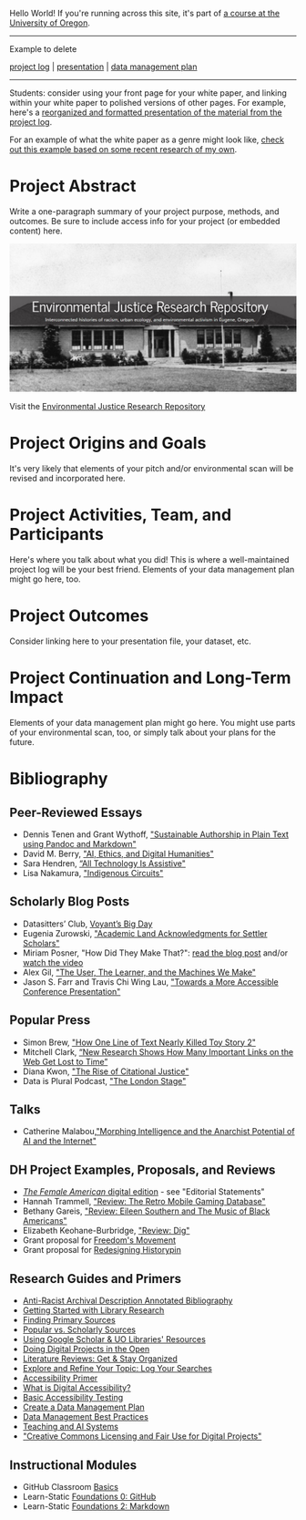 Hello World! If you're running across this site, it's part of [a course at the University of Oregon](https://github.com/eng470-s23/course-info/blob/main/eng470-s23_syllabus.md).

---

Example to delete

[project log](/project-log.md)  |  [presentation](/presentation.md)  |  [data management plan](data-management.md)

---

Students: consider using your front page for your white paper, and linking within your white paper to polished versions of other pages. For example, here's a [reorganized and formatted presentation of the material from the project log](project-log-dupe.md). 

For an example of what the white paper as a genre might look like, [check out this example based on some recent research of my own](/white-paper-dupe.md). 

# Project Abstract
Write a one-paragraph summary of your project purpose, methods, and outcomes. Be sure to include access info for your project (or embedded content) here.

![front page of Environmental Justice Research Repository](https://github.com/eng470-s23/demo-site/blob/main/images/ejrr.JPG?raw=true)

Visit the [Environmental Justice Research Repository]("https://unsplash.com/photos/NoOrDKxUfzo?utm_source=unsplash&utm_medium=referral&utm_content=creditCopyText")

# Project Origins and Goals
It's very likely that elements of your pitch and/or environmental scan will be revised and incorporated here.

# Project Activities, Team, and Participants
Here's where you talk about what you did! This is where a well-maintained project log will be your best friend. Elements of your data management plan might go here, too. 

# Project Outcomes
Consider linking here to your presentation file, your dataset, etc. 

# Project Continuation and Long-Term Impact
Elements of your data management plan might go here. You might use parts of your environmental scan, too, or simply talk about your plans for the future. 

# Bibliography

## Peer-Reviewed Essays

- Dennis Tenen and Grant Wythoff, ["Sustainable Authorship in Plain Text using Pandoc and Markdown"]( https://doi.org/10.46430/phen0041) 
- David M. Berry, ["AI, Ethics, and Digital Humanities"](http://libproxy.uoregon.edu/login?url=https://search.ebscohost.com/login.aspx?direct=true&db=nlebk&AN=3427980&site=ehost-live&scope=site&ebv=EB&ppid=pp_445)
- Sara Hendren, [“All Technology Is Assistive"](https://dhdebates.gc.cuny.edu/read/untitled-aa1769f2-6c55-485a-81af-ea82cce86966/section/b22b7f2d-f386-4ec5-bcee-30591c0078ba)
- Lisa Nakamura, ["Indigenous Circuits"](https://alliance-uoregon.primo.exlibrisgroup.com/permalink/01ALLIANCE_UO/1j98102/cdi_proquest_journals_1640729508)

## Scholarly Blog Posts
- Datasitters’ Club, [Voyant’s Big Day ](https://datasittersclub.github.io/site/dsc6.html)
- Eugenia Zurowski, ["Academic Land Acknowledgments for Settler Scholars"](https://asecsgradcaucus.wordpress.com/2020/02/25/academic-land-acknowledgment-for-settler-scholars-a-guest-post-by-dr-eugenia-zuroski/)
- Miriam Posner, "How Did They Make That?": [read the blog post](https://miriamposner.com/blog/how-did-they-make-that/) and/or [watch the video](https://miriamposner.com/blog/how-did-they-make-that/)
- Alex Gil, ["The User, The Learner, and the Machines We Make"](https://go-dh.github.io/mincomp/thoughts/2015/05/21/user-vs-learner/)
- Jason S. Farr and Travis Chi Wing Lau, ["Towards a More Accessible Conference Presentation"](https://profession.mla.org/toward-a-more-accessible-conference-presentation/)

## Popular Press
- Simon Brew, ["How One Line of Text Nearly Killed Toy Story 2"](https://web.archive.org/web/20150609223738/https://www.mentalfloss.com/article/64795/how-one-line-text-nearly-killed-toy-story-2)
- Mitchell Clark, [“New Research Shows How Many Important Links on the Web Get Lost to Time”](https://www.theverge.com/2021/5/21/22447690/link-rot-research-new-york-times-domain-hijacking)
- Diana Kwon, ["The Rise of Citational Justice"](https://alliance-uoregon.primo.exlibrisgroup.com/permalink/01ALLIANCE_UO/1j98102/cdi_proquest_journals_2643282780)	
- Data is Plural Podcast, ["The London Stage"](https://podcast.data-is-plural.com/2159594/12535551)

## Talks
- Catherine Malabou,["Morphing Intelligence and the Anarchist Potential of AI and the Internet"](https://blogs.uoregon.edu/newmediaculture/2023/03/24/malabouapril2023uotalk/) 

## DH Project Examples, Proposals, and Reviews
- [*The Female American* digital edition](https://anthologydev.lib.virginia.edu/work/Winkfield/winkfield-female-american) - see "Editorial Statements"
- Hannah Trammell, ["Review: The Retro Mobile Gaming Database"](https://doi.org/10.21428/3e88f64f.84da360f)
- Bethany Gareis, ["Review: Eileen Southern and The Music of Black Americans"](https://doi.org/10.21428/3e88f64f.84da360f)
- Elizabeth Keohane-Burbridge, ["Review: Dig"](https://doi.org/10.21428/3e88f64f.84da360f)
- Grant proposal for [Freedom's Movement](https://www.neh.gov/sites/default/files/inline-files/Georgia-Freedoms-Movement-Level-I.pdf) 
- Grant proposal for [Redesigning Historypin](https://www.neh.gov/sites/default/files/inline-files/Shift-Design-Redesigning-Historypin-Level-I.pdf)
 
## Research Guides and Primers
- [Anti-Racist Archival Description Annotated Bibliography](https://github.com/a4blip/A4BLiP/blob/master/Resources/6_AnnotatedBib.md)
- [Getting Started with Library Research](https://researchguides.uoregon.edu/getting-started)	
- [Finding Primary Sources](https://researchguides.uoregon.edu/primary_sources)
- [Popular vs. Scholarly Sources](https://researchguides.uoregon.edu/popular-scholarly)
- [Using Google Scholar & UO Libraries' Resources](https://researchguides.uoregon.edu/googlescholar)
- [Doing Digital Projects in the Open](https://researchguides.uoregon.edu/doingdigitalprojectsintheopen/workshop2) 
- [Literature Reviews: Get & Stay Organized](https://academicguides.waldenu.edu/library/doctoral/literaturereview/organization)
- [Explore and Refine Your Topic: Log Your Searches](https://libguides.eur.nl/informationskillsexplore/logsearch)
- [Accessibility Primer](https://digitalaccessibility.uoregon.edu/primer)
- [What is Digital Accessibility?](https://digitalaccessibility.uoregon.edu/about/whatisda)
- [Basic Accessibility Testing](https://digitalaccessibility.uoregon.edu/assessment/basictesting) 
- [Create a Data Management Plan](https://researchguides.uoregon.edu/data-management) 
- [Data Management Best Practices](https://researchguides.uoregon.edu/data-management/services)
- [Teaching and AI Systems](https://teaching.uoregon.edu/teaching-and-ai-systems)
- ["Creative Commons Licensing and Fair Use for Digital Projects"](https://researchguides.uoregon.edu/licensingdigitalprojects)
 
## Instructional Modules
- GitHub Classroom [Basics](https://github.com/eng470-s23/course-info/blob/main/github-basics) 
- Learn-Static [Foundations 0: GitHub](https://github.com/learn-static/foundations-0-github)
- Learn-Static [Foundations 2: Markdown](https://github.com/learn-static/foundations-2-markdown) 

  
